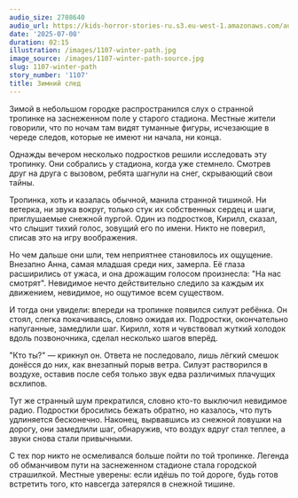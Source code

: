 ```yaml
---
audio_size: 2708640
audio_url: https://kids-horror-stories-ru.s3.eu-west-1.amazonaws.com/audio/1107-winter-path.mp3
date: '2025-07-08'
duration: 02:15
illustration: /images/1107-winter-path.jpg
image_source: /images/1107-winter-path-source.jpg
slug: 1107-winter-path
story_number: '1107'
title: Зимний след
---
```


Зимой в небольшом городке распространился слух о странной тропинке на заснеженном поле у старого стадиона. Местные жители говорили, что по ночам там видят туманные фигуры, исчезающие в череде следов, которые не имеют ни начала, ни конца.

Однажды вечером несколько подростков решили исследовать эту тропинку. Они собрались у стадиона, когда уже стемнело. Смотрев друг на друга с вызовом, ребята шагнули на снег, скрывающий свои тайны.

Тропинка, хоть и казалась обычной, манила странной тишиной. Ни ветерка, ни звука вокруг, только стук их собственных сердец и шаги, приглушаемые снежной пургой. Один из подростков, Кирилл, сказал, что слышит тихий голос, зовущий его по имени. Никто не поверил, списав это на игру воображения.

Но чем дальше они шли, тем неприятнее становилось их ощущение. Внезапно Анна, самая младшая среди них, замерла. Её глаза расширились от ужаса, и она дрожащим голосом произнесла: "На нас смотрят". Невидимое нечто действительно следило за каждым их движением, невидимое, но ощутимое всем существом.

И тогда они увидели: впереди на тропинке появился силуэт ребёнка. Он стоял, слегка покачиваясь, словно ожидая их. Подростки, окончательно напуганные, замедлили шаг. Кирилл, хотя и чувствовал жуткий холодок вдоль позвоночника, сделал несколько шагов вперёд.

"Кто ты?" — крикнул он. Ответа не последовало, лишь лёгкий смешок донёсся до них, как внезапный порыв ветра. Силуэт растворился в воздухе, оставив после себя только звук едва различимых плачущих всхлипов.

Тут же странный шум прекратился, словно кто-то выключил невидимое радио. Подростки бросились бежать обратно, но казалось, что путь удлиняется бесконечно. Наконец, вырвавшись из снежной ловушки на дорогу, они замедлили шаг, обнаружив, что воздух вдруг стал теплее, а звуки снова стали привычными.

С тех пор никто не осмеливался больше пойти по той тропинке. Легенда об обманчивом пути на заснеженном стадионе стала городской страшилкой. Местные уверены: если идёшь по той дороге, будь готов встретить того, кто навсегда затерялся в снежной тишине.